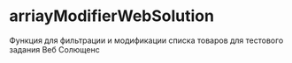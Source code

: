 # arriayModifierWebSolution
Функция для фильтрации и модификации списка товаров для тестового задания Веб Солющенс
